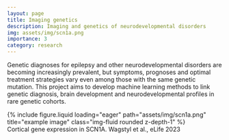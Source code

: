 ```yaml
---
layout: page
title: Imaging genetics
description: Imaging and genetics of neurodevelopmental disorders
img: assets/img/scn1a.png
importance: 3
category: research
---
```


Genetic diagnoses for epilepsy and other neurodevelopmental disorders are becoming increasingly prevalent, but symptoms, prognoses and optimal treatment strategies vary even among those with the same genetic mutation. 
This project aims to develop machine learning methods to link genetic diagnosis, brain development and neurodevelopmental profiles in rare genetic cohorts. 


<div class="row">
    <div class="col-sm mt-3 mt-md-0">
        {% include figure.liquid loading="eager" path="assets/img/scn1a.png" title="example image" class="img-fluid rounded z-depth-1" %}
    </div>
</div>
<div class="caption">
    Cortical gene expression in SCN1A. Wagstyl et al., eLife 2023
</div>
